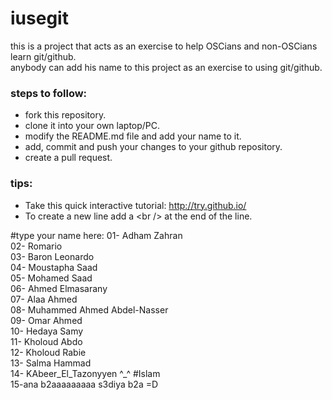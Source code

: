 # iusegit

this is a project that acts as an exercise to help OSCians and non-OSCians learn git/github.<br/>
anybody can add his name to this project as an exercise to using git/github.<br/>

### steps to follow:
* fork this repository.
* clone it into your own laptop/PC.
* modify the README.md file and add your name to it.
* add, commit and push your changes to your github repository.
* create a pull request.

### tips:

* Take this quick interactive tutorial: http://try.github.io/
* To create a new line add a \<br /\> at the end of the line.

#type your name here:
01- Adham Zahran<br/>
02- Romario<br/>
03- Baron Leonardo<br/>
04- Moustapha Saad <br/>
05- Mohamed Saad<br/>
06- Ahmed Elmasarany <br/>
07- Alaa Ahmed <br/>
08- Muhammed Ahmed Abdel-Nasser <br/>
09- Omar Ahmed<br/>
10- Hedaya Samy<br/>
11- Kholoud Abdo<br/>
12- Kholoud Rabie<br/>
13- Salma Hammad<br/>
14- KAbeer_El_Tazonyyen ^_^ #Islam <br/>
15-ana b2aaaaaaaaa s3diya b2a =D <br/>
